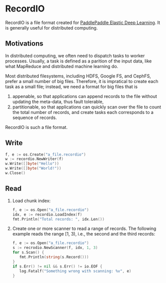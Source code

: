 # RecordIO

RecordIO is a file format created for [PaddlePaddle Elastic Deep Learning](https://kubernetes.io/blog/2017/12/paddle-paddle-fluid-elastic-learning/).  It is generally useful for distributed computing.

## Motivations

In distributed computing, we often need to dispatch tasks to worker processes.  Usually, a task is defined as a parition of the input data, like what MapReduce and distributed machine learning do.

Most distributed filesystems, including HDFS, Google FS, and CephFS, prefer a small number of big files.  Therefore, it is impratical to create each task as a small file; instead, we need a format for big files that is

1. appenable, so that applications can append records to the file without updating the meta-data, thus fault tolerable,
1. partitionable, so that applications can quickly scan over the file to count the total number of records, and create tasks each corresponds to a sequence of records.

RecordIO is such a file format.

## Write

```go
f, e := os.Create("a_file.recordio")
w := recordio.NewWriter(f)
w.Write([]byte("Hello"))
w.Write([]byte("World!"))
w.Close()
```

## Read

1. Load chunk index:

   ```go
   f, e := os.Open("a_file.recordio")
   idx, e := recordio.LoadIndex(f)
   fmt.Println("Total records: ", idx.Len())
   ```

2. Create one or more scanner to read a range of records.  The
   following example reads the range
   [1, 3), i.e., the second and the third records:

   ```go
   f, e := os.Open("a_file.recordio")
   s := recrodio.NewScanner(f, idx, 1, 3)
   for s.Scan() {
      fmt.Println(string(s.Record()))
   }
   if s.Err() != nil && s.Err() != io.EOF {
      log.Fatalf("Something wrong with scanning: %v", e)
   }
   ```

